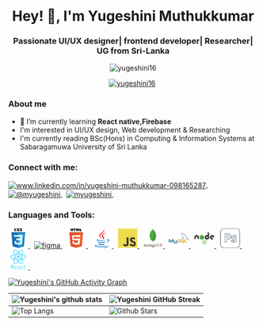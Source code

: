 <h1 align="center">Hey! 👋, I'm Yugeshini Muthukkumar</h1>
<h3 align="center">Passionate UI/UX designer| frontend developer| Researcher| UG from Sri-Lanka</h3>

<p align="center"> <img src="https://komarev.com/ghpvc/?username=yugeshini16&label=Profile%20views&color=0e75b6&style=flat" alt="yugeshini16" /> </p>

<p align="center"> <a href="https://github.com/ryo-ma/github-profile-trophy"><img src="https://github-profile-trophy.vercel.app/?username=yugeshini16" alt="yugeshini16"/></a>&nbsp </p>

### About me

- 🌱 I’m currently learning **React native,Firebase**
- I'm interested in UI/UX design, Web development & Researching
- I'm currently reading BSc(Hons) in Computing & Information Systems at Sabaragamuwa University of Sri Lanka



<!-- BLOG-POST-LIST:START -->
<!-- BLOG-POST-LIST:END -->

<h3 align="left">Connect with me:</h3>
<p align="left">
  
  <a href="https://linkedin.com/in/www.linkedin.com/in/yugeshini-muthukkumar-098165287" target="blank">
    <img align="center" src="https://raw.githubusercontent.com/rahuldkjain/github-profile-readme-generator/master/src/images/icons/Social/linked-in-alt.svg" alt="www.linkedin.com/in/yugeshini-muthukkumar-098165287" height="40" width="40" border-radius="10"/>
  </a> &nbsp
  
<a href="https://medium.com/@myugeshini" target="blank">
  <img align="center" src="https://raw.githubusercontent.com/rahuldkjain/github-profile-readme-generator/master/src/images/icons/Social/medium.svg" alt="@myugeshini" height="40" width="40"/>
</a> &nbsp

<a href="https://www.hackerrank.com/myugeshini" target="blank">
  <img align="center" src="https://raw.githubusercontent.com/rahuldkjain/github-profile-readme-generator/master/src/images/icons/Social/hackerrank.svg" alt="myugeshini" height="40" width="40"/>
</a> &nbsp
</p>

<h3 align="left">Languages and Tools:</h3>
<p align="left"> 
  <a href="https://www.w3schools.com/css/" target="_blank" rel="noreferrer">
    <img src="https://raw.githubusercontent.com/devicons/devicon/master/icons/css3/css3-original-wordmark.svg" alt="css3" width="40" height="40" /> 
  </a> &nbsp
  
  <a href="https://www.figma.com/" target="_blank" rel="noreferrer"> 
    <img src="https://www.vectorlogo.zone/logos/figma/figma-icon.svg" alt="figma" width="40" height="40"/> 
  </a> &nbsp
  
  <a href="https://www.w3.org/html/" target="_blank" rel="noreferrer">
    <img src="https://raw.githubusercontent.com/devicons/devicon/master/icons/html5/html5-original-wordmark.svg" alt="html5" width="40" height="40"/> 
  </a> &nbsp
  
  <a href="https://www.java.com" target="_blank" rel="noreferrer"> 
    <img src="https://raw.githubusercontent.com/devicons/devicon/master/icons/java/java-original.svg" alt="java" width="40" height="40"/> 
  </a> &nbsp
  
  <a href="https://developer.mozilla.org/en-US/docs/Web/JavaScript" target="_blank" rel="noreferrer"> 
    <img src="https://raw.githubusercontent.com/devicons/devicon/master/icons/javascript/javascript-original.svg" alt="javascript" width="40" height="40"/> 
  </a> &nbsp
  
  <a href="https://www.mongodb.com/" target="_blank" rel="noreferrer"> 
    <img src="https://raw.githubusercontent.com/devicons/devicon/master/icons/mongodb/mongodb-original-wordmark.svg" alt="mongodb" width="40" height="40"/> 
  </a> &nbsp
  
  <a href="https://www.mysql.com/" target="_blank" rel="noreferrer"> 
    <img src="https://raw.githubusercontent.com/devicons/devicon/master/icons/mysql/mysql-original-wordmark.svg" alt="mysql" width="40" height="40"/> 
  </a> &nbsp
  
  <a href="https://nodejs.org" target="_blank" rel="noreferrer"> 
    <img src="https://raw.githubusercontent.com/devicons/devicon/master/icons/nodejs/nodejs-original-wordmark.svg" alt="nodejs" width="40" height="40"/> 
  </a> &nbsp
  
  <a href="https://www.photoshop.com/en" target="_blank" rel="noreferrer"> 
    <img src="https://raw.githubusercontent.com/devicons/devicon/master/icons/photoshop/photoshop-line.svg" alt="photoshop" width="40" height="40"/> 
  </a> &nbsp
  
  <a href="https://reactjs.org/" target="_blank" rel="noreferrer"> 
    <img src="https://raw.githubusercontent.com/devicons/devicon/master/icons/react/react-original-wordmark.svg" alt="react" width="40" height="40"/> 
  </a> &nbsp
  
  </p>

[![Yugeshini's GitHub Activity Graph](https://activity-graph.herokuapp.com/graph?username=Yugeshini16&theme=tokyonight)](https://git.io/praveenscience)

| ![Yugeshini's github stats](https://github-readme-stats.vercel.app/api?username=Yugeshini16&show_icons=true&theme=tokyonight) | ![Yugeshini GitHub Streak](https://github-readme-streak-stats.herokuapp.com/?user=Yugeshini16&theme=tokyonight) |
| --- | --- |
| ![Top Langs](https://github-readme-stats.vercel.app/api/top-langs/?username=Yugeshini16&theme=tokyonight) | ![Github Stars](https://github-readme-stats.vercel.app/api?username=Yugeshini16&show_icons=true&locale=en&count_private=true&hide_rank=true&custom_title=My%20GitHub%20Stats&disable_animations=true&theme=tokyonight) |

